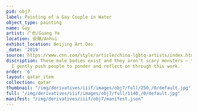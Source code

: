 ```yaml
---
pid: obj7
label: Painting of a Gay Couple in Water
object_type: painting
name: Gay
artist: 广也/Guang Ye
location: 安徽/Anhui
exhibit_location: Beijing Art.Des
_date: '2019'
source: https://www.cnn.com/style/article/china-lgbtq-artists/index.html
discription: These male bodies exist and they aren’t scary monsters – that’s what
  I gently push people to ponder and reflect on through this work.
order: '6'
layout: qatar_item
collection: qatar
thumbnail: "/img/derivatives/iiif/images/obj7/full/250,/0/default.jpg"
full: "/img/derivatives/iiif/images/obj7/full/1140,/0/default.jpg"
manifest: "/img/derivatives/iiif/obj7/manifest.json"
---
```

